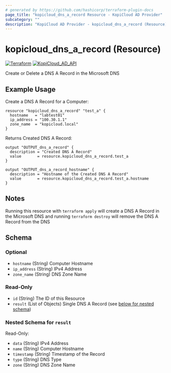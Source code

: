 ```yaml
---
# generated by https://github.com/hashicorp/terraform-plugin-docs
page_title: "kopicloud_dns_a_record Resource - KopiCloud AD Provider"
subcategory: ""
description: "KopiCloud AD Provider - kopicloud_dns_a_record (Resource)"
---
```


# kopicloud_dns_a_record (Resource)
[![Terraform](https://img.shields.io/badge/terraform-v1.3+-blue.svg)](https://www.terraform.io/downloads.html) 
[![KopiCloud_AD_API](https://img.shields.io/badge/kopiCloud_ad-v1.0+-blueviolet.svg)](https://www.kopicloud-ad-api.com)

Create or Delete a DNS A Record in the Microsoft DNS

## Example Usage

Create a DNS A Record for a Computer:
```
resource "kopicloud_dns_a_record" "test_a" {
  hostname   = "labtest01"
  ip_address = "100.30.1.1"
  zone_name  = "kopicloud.local"
}
```

Returns Created DNS A Record:
```
output "OUTPUT_dns_a_record" {
  description = "Created DNS A Record"
  value       = resource.kopicloud_dns_a_record.test_a
}

output "OUTPUT_dns_a_record_hostname" {
  description = "Hostname of the Created DNS A Record"
  value       = resource.kopicloud_dns_a_record.test_a.hostname
}
```

## Notes

Running this resource with `terraform apply` will create a DNS A Record in the Microsoft DNS and running `terraform destroy` will remove the DNS A Record from the DNS

<!-- schema generated by tfplugindocs -->
## Schema

### Optional

- `hostname` (String) Computer Hostname
- `ip_address` (String) IPv4 Address
- `zone_name` (String) DNS Zone Name

### Read-Only

- `id` (String) The ID of this Resource
- `result` (List of Objects) Single DNS A Record (see [below for nested schema](#nestedatt--result))

<a id="nestedatt--result"></a>
### Nested Schema for `result`

Read-Only:

- `data` (String) IPv4 Address
- `name` (String) Computer Hostname
- `timestamp` (String) Timestamp of the Record
- `type` (String) DNS Type
- `zone` (String) DNS Zone Name
